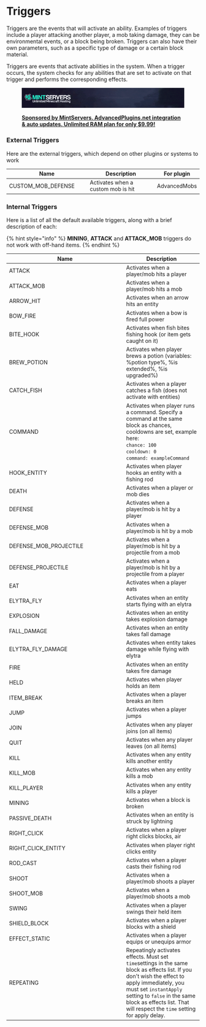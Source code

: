 # Triggers

Triggers are the events that will activate an ability. Examples of triggers include a player attacking another player, a mob taking damage, they can be environmental events, or a block being broken. Triggers can also have their own parameters, such as a specific type of damage or a certain block material.

Triggers are events that activate abilities in the system. When a trigger occurs, the system checks for any abilities that are set to activate on that trigger and performs the corresponding effects.

<figure><img src="../.gitbook/assets/image.gif" alt=""><figcaption><p><a href="https://mintservers.com/?utm_source=gitbook_wiki&#x26;utm_medium=banner&#x26;utm_content=gitbook"><strong>Sponsored by MintServers. AdvancedPlugins.net integration &#x26; auto updates. Unlimited RAM plan for only $9.99!</strong></a></p></figcaption></figure>

### External Triggers

Here are the external triggers, which depend on other plugins or systems to work

<table data-full-width="true"><thead><tr><th width="243">Name</th><th width="307.3333333333333">Description</th><th>For plugin</th></tr></thead><tbody><tr><td>CUSTOM_MOB_DEFENSE</td><td>Activates when a custom mob is hit</td><td>AdvancedMobs</td></tr></tbody></table>

### Internal Triggers

Here is a list of all the default available triggers, along with a brief description of each:

{% hint style="info" %}
**MINING**, **ATTACK** and **ATTACK\_MOB** triggers do not work with off-hand items.
{% endhint %}

<table data-full-width="true"><thead><tr><th width="291.5">Name</th><th>Description</th></tr></thead><tbody><tr><td>ATTACK</td><td>Activates when a player/mob hits a player</td></tr><tr><td>ATTACK_MOB</td><td>Activates when a player/mob hits a mob</td></tr><tr><td>ARROW_HIT</td><td>Activates when an arrow hits an entity</td></tr><tr><td>BOW_FIRE</td><td>Activates when a bow is fired full power</td></tr><tr><td>BITE_HOOK</td><td>Activates when fish bites fishing hook (or item gets caught on it)</td></tr><tr><td>BREW_POTION</td><td>Activates when player brews a potion (variables: %potion type%, %is extended%, %is upgraded%)</td></tr><tr><td>CATCH_FISH</td><td>Activates when a player catches a fish (does not activate with entities)</td></tr><tr><td>COMMAND</td><td>Activates when player runs a command. Specify a command at the same block as chances, cooldowns are set, example here:<br><code>chance: 100</code><br><code>cooldown: 0</code><br><code>command: exampleCommand</code></td></tr><tr><td>HOOK_ENTITY</td><td>Activates when player hooks an entity with a fishing rod</td></tr><tr><td>DEATH</td><td>Activates when a player or mob dies</td></tr><tr><td>DEFENSE</td><td>Activates when a player/mob is hit by a player</td></tr><tr><td>DEFENSE_MOB</td><td>Activates when a player/mob is hit by a mob</td></tr><tr><td>DEFENSE_MOB_PROJECTILE</td><td>Activates when a player/mob is hit by a projectile from a mob</td></tr><tr><td>DEFENSE_PROJECTILE</td><td>Activates when a player/mob is hit by a projectile from a player</td></tr><tr><td>EAT</td><td>Activates when a player eats</td></tr><tr><td>ELYTRA_FLY</td><td>Activates when an entity starts flying with an elytra</td></tr><tr><td>EXPLOSION</td><td>Activates when an entity takes explosion damage</td></tr><tr><td>FALL_DAMAGE</td><td>Activates when an entity takes fall damage</td></tr><tr><td>ELYTRA_FLY_DAMAGE</td><td>Activates when entity takes damage while flying with elytra</td></tr><tr><td>FIRE</td><td>Activates when an entity takes fire damage</td></tr><tr><td>HELD</td><td>Activates when player holds an item</td></tr><tr><td>ITEM_BREAK</td><td>Activates when a player breaks an item</td></tr><tr><td>JUMP</td><td>Activates when a player jumps</td></tr><tr><td>JOIN</td><td>Activates when any player joins (on all items)</td></tr><tr><td>QUIT</td><td>Activates when any player leaves (on all items)</td></tr><tr><td>KILL</td><td>Activates when any entity kills another entity</td></tr><tr><td>KILL_MOB</td><td>Activates when any entity kills a mob</td></tr><tr><td>KILL_PLAYER</td><td>Activates when any entity kills a player</td></tr><tr><td>MINING</td><td>Activates when a block is broken</td></tr><tr><td>PASSIVE_DEATH</td><td>Activates when an entity is struck by lightning</td></tr><tr><td>RIGHT_CLICK</td><td>Activates when a player right clicks blocks, air</td></tr><tr><td>RIGHT_CLICK_ENTITY</td><td>Activates when player right clicks entity</td></tr><tr><td>ROD_CAST</td><td>Activates when a player casts their fishing rod</td></tr><tr><td>SHOOT</td><td>Activates when a player/mob shoots a player</td></tr><tr><td>SHOOT_MOB</td><td>Activates when a player/mob shoots a mob</td></tr><tr><td>SWING</td><td>Activates when a player swings their held item</td></tr><tr><td>SHIELD_BLOCK</td><td>Activates when a player blocks with a shield</td></tr><tr><td>EFFECT_STATIC</td><td>Activates when a player equips or unequips armor</td></tr><tr><td>REPEATING</td><td>Repeatingly activates effects. Must set <code>time</code>settings in the same block as effects list. If you don't wish the effect to apply immediately, you must set <code>instantApply</code> setting to <code>false</code> in the same block as effects list. That will respect the <code>time</code> setting for apply delay.</td></tr></tbody></table>
